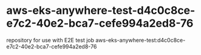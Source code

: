 # aws-eks-anywhere-test-d4c0c8ce-e7c2-40e2-bca7-cefe994a2ed8-76
repository for use with E2E test job aws-eks-anywhere-test:d4c0c8ce-e7c2-40e2-bca7-cefe994a2ed8-76
